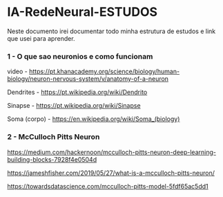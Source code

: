 # IA-RedeNeural-ESTUDOS

Neste documento irei documentar todo minha estrutura de estudos e link que usei para aprender.

### 1 - O que sao neuronios e como funcionam

video - https://pt.khanacademy.org/science/biology/human-biology/neuron-nervous-system/v/anatomy-of-a-neuron

Dendrites - https://pt.wikipedia.org/wiki/Dendrito

Sinapse - https://pt.wikipedia.org/wiki/Sinapse

Soma (corpo) - https://en.wikipedia.org/wiki/Soma_(biology)

### 2 - McCulloch Pitts Neuron

https://medium.com/hackernoon/mcculloch-pitts-neuron-deep-learning-building-blocks-7928f4e0504d

https://jameshfisher.com/2019/05/27/what-is-a-mcculloch-pitts-neuron/

https://towardsdatascience.com/mcculloch-pitts-model-5fdf65ac5dd1

